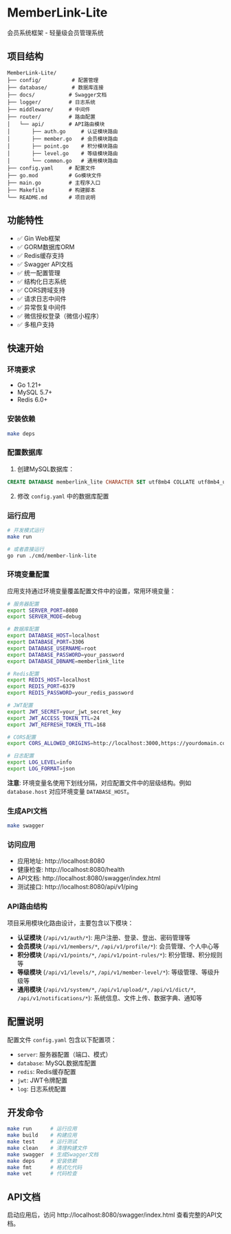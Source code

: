 # MemberLink-Lite

会员系统框架 - 轻量级会员管理系统

## 项目结构

```
MemberLink-Lite/
├── config/          # 配置管理
├── database/        # 数据库连接
├── docs/           # Swagger文档
├── logger/         # 日志系统
├── middleware/     # 中间件
├── router/         # 路由配置
│   └── api/        # API路由模块
│       ├── auth.go     # 认证模块路由
│       ├── member.go   # 会员模块路由
│       ├── point.go    # 积分模块路由
│       ├── level.go    # 等级模块路由
│       └── common.go   # 通用模块路由
├── config.yaml     # 配置文件
├── go.mod          # Go模块文件
├── main.go         # 主程序入口
├── Makefile        # 构建脚本
└── README.md       # 项目说明
```

## 功能特性

- ✅ Gin Web框架
- ✅ GORM数据库ORM
- ✅ Redis缓存支持
- ✅ Swagger API文档
- ✅ 统一配置管理
- ✅ 结构化日志系统
- ✅ CORS跨域支持
- ✅ 请求日志中间件
- ✅ 异常恢复中间件
- ✅ 微信授权登录（微信小程序）
- ✅ 多租户支持

## 快速开始

### 环境要求

- Go 1.21+
- MySQL 5.7+
- Redis 6.0+

### 安装依赖

```bash
make deps
```

### 配置数据库

1. 创建MySQL数据库：
```sql
CREATE DATABASE memberlink_lite CHARACTER SET utf8mb4 COLLATE utf8mb4_unicode_ci;
```

2. 修改 `config.yaml` 中的数据库配置

### 运行应用

```bash
# 开发模式运行
make run

# 或者直接运行
go run ./cmd/member-link-lite
```

### 环境变量配置

应用支持通过环境变量覆盖配置文件中的设置，常用环境变量：

```bash
# 服务器配置
export SERVER_PORT=8080
export SERVER_MODE=debug

# 数据库配置
export DATABASE_HOST=localhost
export DATABASE_PORT=3306
export DATABASE_USERNAME=root
export DATABASE_PASSWORD=your_password
export DATABASE_DBNAME=memberlink_lite

# Redis配置
export REDIS_HOST=localhost
export REDIS_PORT=6379
export REDIS_PASSWORD=your_redis_password

# JWT配置
export JWT_SECRET=your_jwt_secret_key
export JWT_ACCESS_TOKEN_TTL=24
export JWT_REFRESH_TOKEN_TTL=168

# CORS配置
export CORS_ALLOWED_ORIGINS=http://localhost:3000,https://yourdomain.com

# 日志配置
export LOG_LEVEL=info
export LOG_FORMAT=json
```

**注意**: 环境变量名使用下划线分隔，对应配置文件中的层级结构。例如 `database.host` 对应环境变量 `DATABASE_HOST`。

### 生成API文档

```bash
make swagger
```

### 访问应用

- 应用地址: http://localhost:8080
- 健康检查: http://localhost:8080/health
- API文档: http://localhost:8080/swagger/index.html
- 测试接口: http://localhost:8080/api/v1/ping

### API路由结构

项目采用模块化路由设计，主要包含以下模块：

- **认证模块** (`/api/v1/auth/*`): 用户注册、登录、登出、密码管理等
- **会员模块** (`/api/v1/members/*`, `/api/v1/profile/*`): 会员管理、个人中心等
- **积分模块** (`/api/v1/points/*`, `/api/v1/point-rules/*`): 积分管理、积分规则等
- **等级模块** (`/api/v1/levels/*`, `/api/v1/member-level/*`): 等级管理、等级升级等
- **通用模块** (`/api/v1/system/*`, `/api/v1/upload/*`, `/api/v1/dict/*`, `/api/v1/notifications/*`): 系统信息、文件上传、数据字典、通知等

## 配置说明

配置文件 `config.yaml` 包含以下配置项：

- `server`: 服务器配置（端口、模式）
- `database`: MySQL数据库配置
- `redis`: Redis缓存配置
- `jwt`: JWT令牌配置
- `log`: 日志系统配置

## 开发命令

```bash
make run      # 运行应用
make build    # 构建应用
make test     # 运行测试
make clean    # 清理构建文件
make swagger  # 生成Swagger文档
make deps     # 安装依赖
make fmt      # 格式化代码
make vet      # 代码检查
```

## API文档

启动应用后，访问 http://localhost:8080/swagger/index.html 查看完整的API文档。